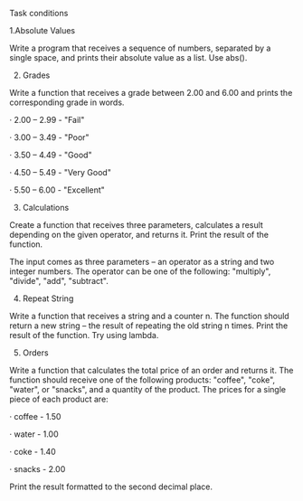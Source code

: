 
Task conditions

1.Absolute Values

Write a program that receives a sequence of numbers, separated by a single space, and prints their absolute value as a list. Use abs().

2. Grades

Write a function that receives a grade between 2.00 and 6.00 and prints the corresponding grade in words.

· 2.00 – 2.99 - "Fail"

· 3.00 – 3.49 - "Poor"

· 3.50 – 4.49 - "Good"

· 4.50 – 5.49 - "Very Good"

· 5.50 – 6.00 - "Excellent"

3. Calculations

Create a function that receives three parameters, calculates a result depending on the given operator, and returns it. Print the result of the function.

The input comes as three parameters – an operator as a string and two integer numbers. The operator can be one of the following: "multiply", "divide", "add", "subtract".

4. Repeat String

Write a function that receives a string and a counter n. The function should return a new string – the result of repeating the old string n times. Print the result of the function. Try using lambda.

5. Orders

Write a function that calculates the total price of an order and returns it. The function should receive one of the following products: "coffee", "coke", "water", or "snacks", and a quantity of the product. The prices for a single piece of each product are:

· coffee - 1.50

· water - 1.00

· coke - 1.40

· snacks - 2.00

Print the result formatted to the second decimal place.
